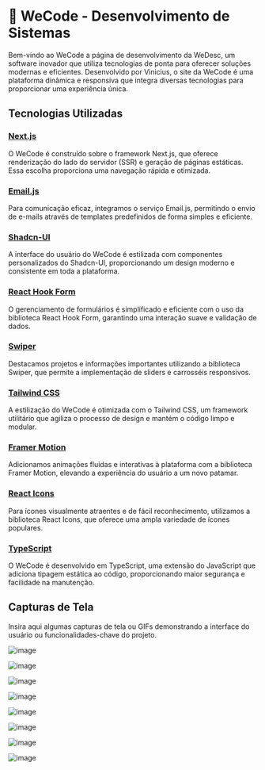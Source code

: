 # 🚀 WeCode - Desenvolvimento de Sistemas

Bem-vindo ao WeCode a página de desenvolvimento da WeDesc, um software inovador que utiliza tecnologias de ponta para oferecer soluções modernas e eficientes. Desenvolvido por Vinicius, o site da WeCode é uma plataforma dinâmica e responsiva que integra diversas tecnologias para proporcionar uma experiência única.

## Tecnologias Utilizadas

### [Next.js](https://nextjs.org/)
O WeCode é construído sobre o framework Next.js, que oferece renderização do lado do servidor (SSR) e geração de páginas estáticas. Essa escolha proporciona uma navegação rápida e otimizada.

### [Email.js](https://www.emailjs.com/)
Para comunicação eficaz, integramos o serviço Email.js, permitindo o envio de e-mails através de templates predefinidos de forma simples e eficiente.

### [Shadcn-UI](https://shadcn-ui.vercel.app/)
A interface do usuário do WeCode é estilizada com componentes personalizados do Shadcn-UI, proporcionando um design moderno e consistente em toda a plataforma.

### [React Hook Form](https://react-hook-form.com/)
O gerenciamento de formulários é simplificado e eficiente com o uso da biblioteca React Hook Form, garantindo uma interação suave e validação de dados.

### [Swiper](https://swiperjs.com/)
Destacamos projetos e informações importantes utilizando a biblioteca Swiper, que permite a implementação de sliders e carrosséis responsivos.

### [Tailwind CSS](https://tailwindcss.com/)
A estilização do WeCode é otimizada com o Tailwind CSS, um framework utilitário que agiliza o processo de design e mantém o código limpo e modular.

### [Framer Motion](https://www.framer.com/motion/)
Adicionamos animações fluidas e interativas à plataforma com a biblioteca Framer Motion, elevando a experiência do usuário a um novo patamar.

### [React Icons](https://react-icons.github.io/react-icons/)
Para ícones visualmente atraentes e de fácil reconhecimento, utilizamos a biblioteca React Icons, que oferece uma ampla variedade de ícones populares.

### [TypeScript](https://www.typescriptlang.org/)
O WeCode é desenvolvido em TypeScript, uma extensão do JavaScript que adiciona tipagem estática ao código, proporcionando maior segurança e facilidade na manutenção.

## 


## Capturas de Tela

Insira aqui algumas capturas de tela ou GIFs demonstrando a interface do usuário ou funcionalidades-chave do projeto.

![image](https://github.com/DevWeDesc/WeCode/assets/72583350/e83377cf-4307-41d9-9b93-d3e4fdca5bf1)


![image](https://github.com/DevWeDesc/WeCode/assets/72583350/ffa04165-b69f-4a75-a25c-2a5951bda99d)

![image](https://github.com/DevWeDesc/WeCode/assets/72583350/f161d9a4-a155-4500-a712-1fbc79b9cfb6)

![image](https://github.com/DevWeDesc/WeCode/assets/72583350/e1ac5214-252b-4486-a824-82c943558401)

![image](https://github.com/DevWeDesc/WeCode/assets/72583350/7d3a2acc-e503-43d6-b9e4-064019e749fb)

![image](https://github.com/DevWeDesc/WeCode/assets/72583350/b4b28e1c-818c-46e4-aad2-9c38e44bed08)

![image](https://github.com/DevWeDesc/WeCode/assets/72583350/09ca98fa-de5c-4988-a0c3-d2067b4de8f2)

![image](https://github.com/DevWeDesc/WeCode/assets/72583350/390604b8-a974-4329-a22e-d0c73441ae5e)








